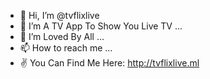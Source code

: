 - 👋 Hi, I’m @tvflixlive
- 👀 I’m A TV App To Show You Live TV ...
- 💞 I’m Loved By All ...
- 📫 How to reach me ...
- ✌️ You Can Find Me Here: http://tvflixlive.ml
